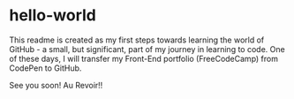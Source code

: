 # hello-world

This readme is created as my first steps towards learning the world of GitHub - a small, but significant, part of my journey in learning to code.
One of these days, I will transfer my Front-End portfolio (FreeCodeCamp) from CodePen to GitHub.

See you soon! Au Revoir!!
